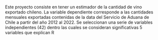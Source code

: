 Este proyecto consiste en tener un estimador de la cantidad de vino exportado chileno. La variable dependiente corresponde a las cantidades mensuales exportadas contenidas de la data del Servicio de Aduana de Chile a partir del año 2012 al 2022.
Se seleccionan una serie de variables independientes (42) dentro las cuales se consideran significativas 5 variables que explican R

